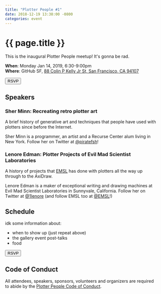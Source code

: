 ```yaml
---
title: "Plotter People #1"
date: 2018-12-19 13:38:00 -0800
categories: event
---
```


# {{ page.title }}

This is the inaugural Plotter People meetup! It's gonna be rad.

**When**: Monday Jan 14, 2019, 6:30-9:00pm<br/>
**Where**: GitHub SF, [88 Colin P Kelly Jr St, San Francisco, CA 94107](https://goo.gl/maps/fY73YaqfztR2)

<button onclick="alert('cool')">RSVP</button>

## Speakers

### Sher Minn: Recreating retro plotter art

A brief history of generative art and techniques that people have used with
plotters since before the Internet.

Sher Minn is a programmer, an artist and a Recurse Center alum living in New
York. Follow her on Twitter at [@piratefsh](https://twitter.com/piratefsh)!

### Lenore Edman: Plotter Projects of Evil Mad Scientist Laboratories

A history of projects that [EMSL](https://www.evilmadscientist.com/) has done
with plotters all the way up through to the AxiDraw.

Lenore Edman is a maker of exceptional writing and drawing machines at Evil Mad
Scientist Laboratories in Sunnyvale, California. Follow her on Twitter at
[@1lenore](https://twitter.com/1lenore) (and follow EMSL too at
[@EMSL](https://twitter.com/EMSL)!)


## Schedule

idk some information about:
- when to show up (just repeat above)
- the gallery event post-talks
- food

<!-- another rsvp button for good measure -->
<button onclick="alert('cool')">RSVP</button>

## Code of Conduct

All attendees, speakers, sponsors, volunteers and organizers are required to
abide by the [Plotter People Code of Conduct][coc].

[coc]: /codeofconduct.html
